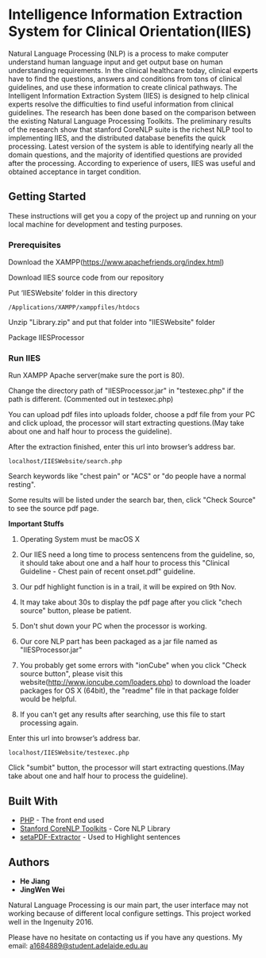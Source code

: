 # Intelligence Information Extraction System for Clinical Orientation(IIES)

Natural Language Processing (NLP) is a process to make computer understand human language input and get output base on human understanding requirements.  In the clinical healthcare today, clinical experts have to find the questions, answers and conditions from tons of clinical guidelines, and use these information to create clinical pathways.  The Intelligent Information Extraction System (IIES) is designed to help clinical experts resolve the difficulties to find useful information from clinical guidelines.  The research has been done based on the comparison between the existing Natural Language Processing Toolkits.  The preliminary results of the research show that stanford CoreNLP suite is the richest NLP tool to implementing IIES, and the distributed database benefits the quick processing.  Latest version of the system is able to identifying nearly all the domain questions, and the majority of identified questions are provided after the processing.  According to experience of users, IIES was useful and obtained acceptance in target condition.

## Getting Started

These instructions will get you a copy of the project up and running on your local machine for development and testing purposes. 

### Prerequisites

Download the XAMPP(https://www.apachefriends.org/index.html)

Download IIES source code from our repository

Put ‘IIESWebsite’ folder in this directory 
```
/Applications/XAMPP/xamppfiles/htdocs
```
Unzip "Library.zip" and put that folder into "IIESWebsite" folder

Package IIESProcessor


### Run IIES

Run XAMPP Apache server(make sure the port is 80).

Change the directory path of "IIESProcessor.jar" in "testexec.php" if the path is different. (Commented out in testexec.php)


You can upload pdf files into uploads folder, choose a pdf file from your PC and click upload, the processor will start extracting questions.(May take about one and half hour to process the guideline). 

After the extraction finished, enter this url into browser’s address bar.
```
localhost/IIESWebsite/search.php
```



Search keywords like "chest pain" or "ACS" or "do people have a normal resting".


Some results will be listed under the search bar, then, click "Check Source" to see the source pdf page.




**Important Stuffs** 

1. Operating System must be macOS X

2. Our IIES need a long time to process sentencens from the guideline, so, it should take about one and a half hour to process this "Clinical Guideline - Chest pain of recent onset.pdf" guideline.

3. Our pdf highlight function is in a trail, it will be expired on 9th Nov.

4. It may take about 30s to display the pdf page after you click "chech source" button, please be patient.

5. Don't shut down your PC when the processor is working.

6. Our core NLP part has been packaged as a jar file named as "IIESProcessor.jar"

7. You probably get some errors with "ionCube" when you click "Check source button", please visit this website(http://www.ioncube.com/loaders.php) to download the loader packages for OS X (64bit), the "readme" file in that package folder would be helpful.

8. If you can't get any results after searching, use this file to start processing again.

Enter this url into browser’s address bar. 
```
localhost/IIESWebsite/testexec.php
```
Click "sumbit" button, the processor will start extracting questions.(May take about one and half hour to process the guideline). 

## Built With

* [PHP](http://php.net/) - The front end used
* [Stanford CoreNLP Toolkits](http://stanfordnlp.github.io/CoreNLP/) - Core NLP Library
* [setaPDF-Extractor](https://www.setasign.com/products/setapdf-extractor/demos/get-words/#p-368) - Used to Highlight sentences


## Authors

* **He Jiang** 
* **JingWen Wei** 

Natural Language Processing is our main part, the user interface may not working because of different local configure settings. This project worked well in the Ingenuity 2016.

Please have no hesitate on contacting us if you have any questions. My email: a1684889@student.adelaide.edu.au

